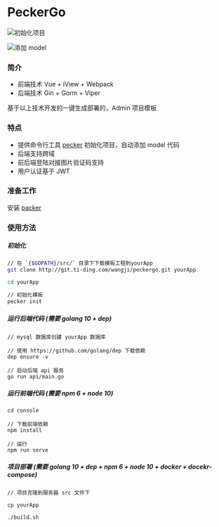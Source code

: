 # PeckerGo

![初始化项目](http://p4unhgojt.bkt.clouddn.com/pecker_init.gif)

![添加 model](http://p4unhgojt.bkt.clouddn.com/pecker_model.gif)

### 简介

- 前端技术 Vue + iView + Webpack 
- 后端技术 Gin + Gorm + Viper

基于以上技术开发的一键生成部署的，Admin 项目模板

### 特点

- 提供命令行工具 [pecker](http://git.ti-ding.com/wangji/pecker) 初始化项目，自动添加 model 代码
- 后端支持跨域
- 前后端登陆对接图片验证码支持
- 用户认证基于 JWT

### 准备工作

安装 [packer](http://git.ti-ding.com/wangji/pecker)

### 使用方法

##### 初始化

```bash
// 在 `{$GOPATH}/src/` 目录下下载模板工程到yourApp
git clone http://git.ti-ding.com/wangji/peckergo.git yourApp

cd yourApp

// 初始化模板
pecker init

```

##### 运行后端代码 (需要 golang 10 + dep)

```
// mysql 数据库创建 yourApp 数据库

// 使用 https://github.com/golang/dep 下载依赖
dep ensure -v

// 启动后端 api 服务
go run api/main.go

```

##### 运行前端代码 (需要 npm 6 + node 10)

```
cd console

// 下载前端依赖
npm install

// 运行
npm run serve

```

##### 项目部署 (需要 golang 10 + dep + npm 6 + node 10 + docker + docekr-compose)

```
// 项目克隆到服务器 src 文件下 

cp yourApp

./build.sh
```